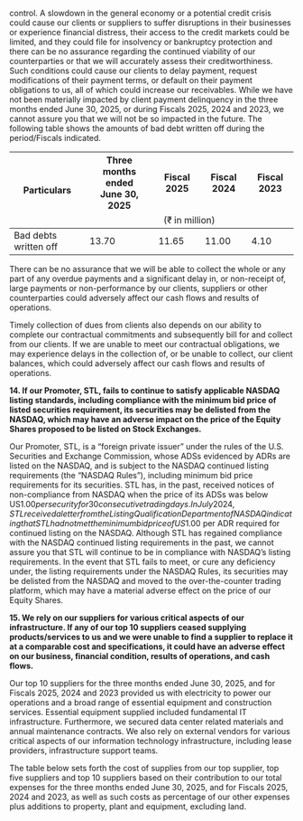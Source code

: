 control. A slowdown in the general economy or a potential credit crisis could cause our clients or suppliers to suffer disruptions in their businesses or experience financial distress, their access to the credit markets could be limited, and they could file for insolvency or bankruptcy protection and there can be no assurance regarding the continued viability of our counterparties or that we will accurately assess their creditworthiness. Such conditions could cause our clients to delay payment, request modifications of their payment terms, or default on their payment obligations to us, all of which could increase our receivables. While we have not been materially impacted by client payment delinquency in the three months ended June 30, 2025, or during Fiscals 2025, 2024 and 2023, we cannot assure you that we will not be so impacted in the future. The following table shows the amounts of bad debt written off during the period/Fiscals indicated.

<table><thead><tr><th rowspan="2">Particulars</th><th>Three months ended<br/>June 30, 2025</th><th>Fiscal 2025</th><th>Fiscal 2024</th><th>Fiscal 2023</th></tr><tr><td colspan="4" style="text-align: center;">(₹ in million)</td></tr></thead><tbody><tr><td>Bad debts written off</td><td>13.70</td><td>11.65</td><td>11.00</td><td>4.10</td></tr></tbody></table>

There can be no assurance that we will be able to collect the whole or any part of any overdue payments and a significant delay in, or non-receipt of, large payments or non-performance by our clients, suppliers or other counterparties could adversely affect our cash flows and results of operations.

Timely collection of dues from clients also depends on our ability to complete our contractual commitments and subsequently bill for and collect from our clients. If we are unable to meet our contractual obligations, we may experience delays in the collection of, or be unable to collect, our client balances, which could adversely affect our cash flows and results of operations.

**14. If our Promoter, STL, fails to continue to satisfy applicable NASDAQ listing standards, including compliance with the minimum bid price of listed securities requirement, its securities may be delisted from the NASDAQ, which may have an adverse impact on the price of the Equity Shares proposed to be listed on Stock Exchanges.**

Our Promoter, STL, is a “foreign private issuer” under the rules of the U.S. Securities and Exchange Commission, whose ADSs evidenced by ADRs are listed on the NASDAQ, and is subject to the NASDAQ continued listing requirements (the “NASDAQ Rules”), including minimum bid price requirements for its securities. STL has, in the past, received notices of non-compliance from NASDAQ when the price of its ADSs was below US$1.00 per security for 30 consecutive trading days. In July 2024, STL received a letter from the Listing Qualification Department of NASDAQ indicating that STL had not met the minimum bid price of US$1.00 per ADR required for continued listing on the NASDAQ. Although STL has regained compliance with the NASDAQ continued listing requirements in the past, we cannot assure you that STL will continue to be in compliance with NASDAQ’s listing requirements. In the event that STL fails to meet, or cure any deficiency under, the listing requirements under the NASDAQ Rules, its securities may be delisted from the NASDAQ and moved to the over-the-counter trading platform, which may have a material adverse effect on the price of our Equity Shares.

**15. We rely on our suppliers for various critical aspects of our infrastructure. If any of our top 10 suppliers ceased supplying products/services to us and we were unable to find a supplier to replace it at a comparable cost and specifications, it could have an adverse effect on our business, financial condition, results of operations, and cash flows.**

Our top 10 suppliers for the three months ended June 30, 2025, and for Fiscals 2025, 2024 and 2023 provided us with electricity to power our operations and a broad range of essential equipment and construction services. Essential equipment supplied included fundamental IT infrastructure. Furthermore, we secured data center related materials and annual maintenance contracts. We also rely on external vendors for various critical aspects of our information technology infrastructure, including lease providers, infrastructure support teams.

The table below sets forth the cost of supplies from our top supplier, top five suppliers and top 10 suppliers based on their contribution to our total expenses for the three months ended June 30, 2025, and for Fiscals 2025, 2024 and 2023, as well as such costs as percentage of our other expenses plus additions to property, plant and equipment, excluding land.